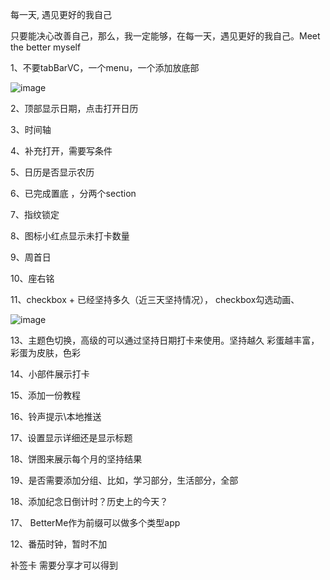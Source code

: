 每一天, 遇见更好的我自己



只要能决心改善自己，那么，我一定能够，在每一天，遇见更好的我自己。Meet the better myself



1、不要tabBarVC，一个menu，一个添加放底部

![image](https://xilankong.github.io/resource/tabbar.jpeg)





2、顶部显示日期，点击打开日历



3、时间轴



4、补充打开，需要写条件



5、日历是否显示农历



6、已完成置底 ，分两个section 



7、指纹锁定



8、图标小红点显示未打卡数量



9、周首日



10、座右铭



11、checkbox + 已经坚持多久（近三天坚持情况），  checkbox勾选动画、

![image](https://xilankong.github.io/resource/app_list.png)



13、主题色切换，高级的可以通过坚持日期打卡来使用。坚持越久 彩蛋越丰富，彩蛋为皮肤，色彩



14、小部件展示打卡



15、添加一份教程



16、铃声提示\本地推送



17、设置显示详细还是显示标题



18、饼图来展示每个月的坚持结果



19、是否需要添加分组、比如，学习部分，生活部分，全部



18、添加纪念日倒计时？历史上的今天？



17、 BetterMe作为前缀可以做多个类型app



12、番茄时钟，暂时不加





补签卡 需要分享才可以得到